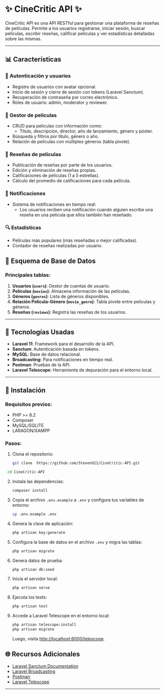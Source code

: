 # ✨ CineCritic API ✨

CineCritic API es una API RESTful para gestionar una plataforma de reseñas de películas. Permite a los usuarios registrarse, iniciar sesión, buscar películas, escribir reseñas, calificar películas y ver estadísticas detalladas sobre las mismas. 

---

## 📊 Características

### 🔐 **Autenticación y usuarios**
- Registro de usuarios con avatar opcional.
- Inicio de sesión y cierre de sesión con tokens (Laravel Sanctum).
- Recuperación de contraseña por correo electrónico.
- Roles de usuario: admin, moderator y reviewer.

### 🎥 **Gestor de películas**
- CRUD para películas con información como:
  - Título, descripción, director, año de lanzamiento, género y póster.
- Búsqueda y filtros por título, género o año.
- Relación de películas con múltiples géneros (tabla pivote).

### 🔹 **Reseñas de películas**
- Publicación de reseñas por parte de los usuarios.
- Edición y eliminación de reseñas propias.
- Calificaciones de películas (1 a 5 estrellas).
- Cálculo del promedio de calificaciones para cada película.

### 📢 **Notificaciones**
- Sistema de notificaciones en tiempo real:
  - Los usuarios reciben una notificación cuando alguien escribe una reseña en una película que ellos también han reseñado.

### 🔍 **Estadísticas**
- Películas más populares (más reseñadas o mejor calificadas).
- Contador de reseñas realizadas por usuario.


## 📄 Esquema de Base de Datos

### Principales tablas:
1. **Usuarios (`users`)**: Gestor de cuentas de usuario.
2. **Películas (`movies`)**: Almacena información de las películas.
3. **Géneros (`genres`)**: Lista de géneros disponibles.
4. **Relación Película-Género (`movie_genre`)**: Tabla pivote entre películas y géneros.
5. **Reseñas (`reviews`)**: Registra las reseñas de los usuarios.

---

## 🚀 Tecnologías Usadas

- **Laravel 11**: Framework para el desarrollo de la API.
- **Sanctum**: Autenticación basada en tokens.
- **MySQL**: Base de datos relacional.
- **Broadcasting**: Para notificaciones en tiempo real.
- **Postman**: Pruebas de la API.
- **Laravel Telescope**: Herramienta de depuración para el entorno local.

---

## 🔄 Instalación

### Requisitos previos:
- PHP >= 8.2
- Composer
- MySQL/SQLITE
- LARAGON/XAMPP

### Pasos:

1. Clona el repositorio:
   ```bash
   git clone  https://github.com/StevenU21/CineCritic-API.git
   ```

  ```bash
   cd CineCritic-API
   ```

2. Instala las dependencias:
   ```bash
   composer install
   ```

3. Copia el archivo `.env.example` a `.env` y configura tus variables de entorno:
   ```bash
   cp .env.example .env
   ```

4. Genera la clave de aplicación:
   ```bash
   php artisan key:generate
   ```

5. Configura la base de datos en el archivo `.env` y migra las tablas:
   ```bash
   php artisan migrate
   ```

6. Genera datos de prueba:
   ```bash
   php artisan db:seed
   ```

7. Inicia el servidor local:
   ```bash
   php artisan serve
   ```

8. Ejecuta los tests:
   ```bash
   php artisan test
   ```

9. Accede a Laravel Telescope en el entorno local:
   ```bash
   php artisan telescope:install
   php artisan migrate
   ```
   Luego, visita [http://localhost:8000/telescope](http://localhost:8000/telescope).

## 🌐 Recursos Adicionales
- [Laravel Sanctum Documentation](https://laravel.com/docs/11.x/sanctum)
- [Laravel Broadcasting](https://laravel.com/docs/11.x/broadcasting)
- [Postman](https://www.postman.com/)
- [Laravel Telescope](https://laravel.com/docs/11.x/telescope)

---
